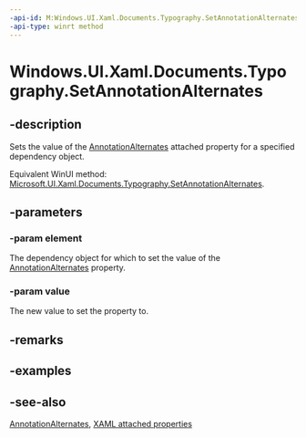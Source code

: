 ```yaml
---
-api-id: M:Windows.UI.Xaml.Documents.Typography.SetAnnotationAlternates(Windows.UI.Xaml.DependencyObject,System.Int32)
-api-type: winrt method
---
```


<!-- Method syntax
public void SetAnnotationAlternates(Windows.UI.Xaml.DependencyObject element, System.Int32 value)
-->

# Windows.UI.Xaml.Documents.Typography.SetAnnotationAlternates

## -description
Sets the value of the [AnnotationAlternates](typography_annotationalternates.md) attached property for a specified dependency object.

Equivalent WinUI method: [Microsoft.UI.Xaml.Documents.Typography.SetAnnotationAlternates](/windows/winui/api/microsoft.ui.xaml.documents.typography.setannotationalternates).

## -parameters
### -param element
The dependency object for which to set the value of the [AnnotationAlternates](typography_annotationalternates.md) property.

### -param value
The new value to set the property to.

## -remarks

## -examples

## -see-also

[AnnotationAlternates](typography_annotationalternates.md), [XAML attached properties](/windows/uwp/xaml-platform/attached-properties-overview)
